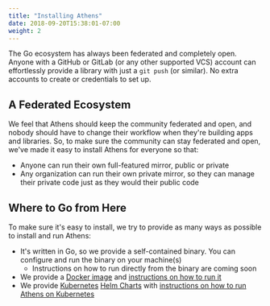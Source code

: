 ```yaml
---
title: "Installing Athens"
date: 2018-09-20T15:38:01-07:00
weight: 2
---
```


The Go ecosystem has always been federated and completely open. Anyone with a GitHub or GitLab (or any other supported VCS) account can effortlessly provide a library with just a `git push` (or similar). No extra accounts to create or credentials to set up.

## A Federated Ecosystem

We feel that Athens should keep the community federated and open, and nobody should have to change their workflow when they're building apps and libraries. So, to make sure the community can stay federated and open, we've made it easy to install Athens for everyone so that:

- Anyone can run their own full-featured mirror, public or private
- Any organization can run their own private mirror, so they can manage their private code just as they would their public code

## Where to Go from Here

To make sure it's easy to install, we try to provide as many ways as possible to install and run Athens:

- It's written in Go, so we provide a self-contained binary. You can configure and run the binary on your machine(s) 
    - Instructions on how to run directly from the binary are coming soon
- We provide a [Docker image](https://hub.docker.com/r/gomods/proxy/) and [instructions on how to run it](./shared-team-instance)
- We provide [Kubernetes](https://kubernetes.io) [Helm Charts](https://helm.sh) with [instructions on how to run Athens on Kubernetes](./install-on-kubernetes)
